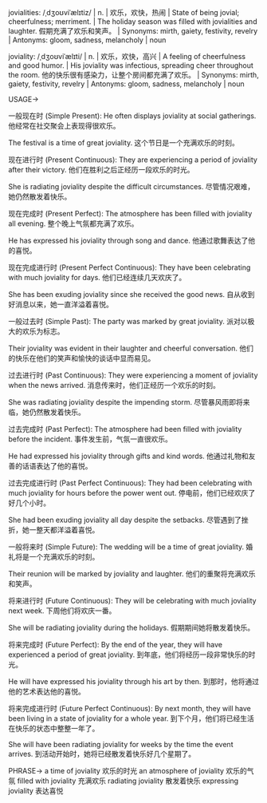jovialities: /ˌdʒoʊviˈælɪtiz/ | n. | 欢乐，欢快，热闹 |  State of being jovial; cheerfulness; merriment.  | The holiday season was filled with jovialities and laughter. 假期充满了欢乐和笑声。 |  Synonyms: mirth, gaiety, festivity, revelry | Antonyms: gloom, sadness, melancholy | noun

joviality: /ˌdʒoʊviˈælɪti/ | n. | 欢乐，欢快，高兴 |  A feeling of cheerfulness and good humor. |  His joviality was infectious, spreading cheer throughout the room. 他的快乐很有感染力，让整个房间都充满了欢乐。 | Synonyms: mirth, gaiety, festivity, revelry | Antonyms: gloom, sadness, melancholy | noun


USAGE->

一般现在时 (Simple Present):
He often displays joviality at social gatherings.  他经常在社交聚会上表现得很欢乐。

The festival is a time of great joviality. 这个节日是一个充满欢乐的时刻。


现在进行时 (Present Continuous):
They are experiencing a period of joviality after their victory. 他们在胜利之后正经历一段欢乐的时光。

She is radiating joviality despite the difficult circumstances. 尽管情况艰难，她仍然散发着快乐。


现在完成时 (Present Perfect):
The atmosphere has been filled with joviality all evening. 整个晚上气氛都充满了欢乐。

He has expressed his joviality through song and dance. 他通过歌舞表达了他的喜悦。


现在完成进行时 (Present Perfect Continuous):
They have been celebrating with much joviality for days. 他们已经连续几天欢庆了。

She has been exuding joviality since she received the good news. 自从收到好消息以来，她一直洋溢着喜悦。


一般过去时 (Simple Past):
The party was marked by great joviality.  派对以极大的欢乐为标志。

Their joviality was evident in their laughter and cheerful conversation. 他们的快乐在他们的笑声和愉快的谈话中显而易见。


过去进行时 (Past Continuous):
They were experiencing a moment of joviality when the news arrived.  消息传来时，他们正经历一个欢乐的时刻。

She was radiating joviality despite the impending storm. 尽管暴风雨即将来临，她仍然散发着快乐。


过去完成时 (Past Perfect):
The atmosphere had been filled with joviality before the incident. 事件发生前，气氛一直很欢乐。

He had expressed his joviality through gifts and kind words. 他通过礼物和友善的话语表达了他的喜悦。


过去完成进行时 (Past Perfect Continuous):
They had been celebrating with much joviality for hours before the power went out.  停电前，他们已经欢庆了好几个小时。

She had been exuding joviality all day despite the setbacks. 尽管遇到了挫折，她一整天都洋溢着喜悦。


一般将来时 (Simple Future):
The wedding will be a time of great joviality. 婚礼将是一个充满欢乐的时刻。

Their reunion will be marked by joviality and laughter.  他们的重聚将充满欢乐和笑声。


将来进行时 (Future Continuous):
They will be celebrating with much joviality next week. 下周他们将欢庆一番。

She will be radiating joviality during the holidays. 假期期间她将散发着快乐。


将来完成时 (Future Perfect):
By the end of the year, they will have experienced a period of great joviality. 到年底，他们将经历一段非常快乐的时光。

He will have expressed his joviality through his art by then. 到那时，他将通过他的艺术表达他的喜悦。


将来完成进行时 (Future Perfect Continuous):
By next month, they will have been living in a state of joviality for a whole year. 到下个月，他们将已经生活在快乐的状态中整整一年了。

She will have been radiating joviality for weeks by the time the event arrives. 到活动开始时，她将已经散发着快乐好几个星期了。



PHRASE->
a time of joviality  欢乐的时光
an atmosphere of joviality 欢乐的气氛
filled with joviality 充满欢乐
radiating joviality 散发着快乐
expressing joviality 表达喜悦